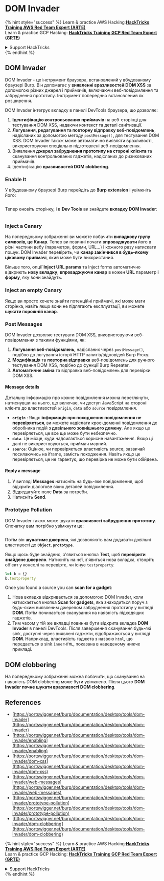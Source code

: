 # DOM Invader

{% hint style="success" %}
Learn & practice AWS Hacking:<img src="/.gitbook/assets/arte.png" alt="" data-size="line">[**HackTricks Training AWS Red Team Expert (ARTE)**](https://training.hacktricks.xyz/courses/arte)<img src="/.gitbook/assets/arte.png" alt="" data-size="line">\
Learn & practice GCP Hacking: <img src="/.gitbook/assets/grte.png" alt="" data-size="line">[**HackTricks Training GCP Red Team Expert (GRTE)**<img src="/.gitbook/assets/grte.png" alt="" data-size="line">](https://training.hacktricks.xyz/courses/grte)

<details>

<summary>Support HackTricks</summary>

* Check the [**subscription plans**](https://github.com/sponsors/carlospolop)!
* **Join the** 💬 [**Discord group**](https://discord.gg/hRep4RUj7f) or the [**telegram group**](https://t.me/peass) or **follow** us on **Twitter** 🐦 [**@hacktricks\_live**](https://twitter.com/hacktricks\_live)**.**
* **Share hacking tricks by submitting PRs to the** [**HackTricks**](https://github.com/carlospolop/hacktricks) and [**HackTricks Cloud**](https://github.com/carlospolop/hacktricks-cloud) github repos.

</details>
{% endhint %}

## DOM Invader

DOM Invader - це інструмент браузера, встановлений у вбудованому браузері Burp. Він допомагає у **виявленні вразливостей DOM XSS** за допомогою різних джерел і приймачів, включаючи веб-повідомлення та забруднення прототипу. Інструмент попередньо встановлений як розширення.

DOM Invader інтегрує вкладку в панелі DevTools браузера, що дозволяє:

1. **Ідентифікацію контрольованих приймачів** на веб-сторінці для тестування DOM XSS, надаючи контекст та деталі санітизації.
2. **Логування, редагування та повторну відправку веб-повідомлень**, надісланих за допомогою методу `postMessage()`, для тестування DOM XSS. DOM Invader також може автоматично виявляти вразливості, використовуючи спеціально підготовлені веб-повідомлення.
3. Виявлення **джерел забруднення прототипу на стороні клієнта** та сканування контрольованих гаджетів, надісланих до ризикованих приймачів.
4. Ідентифікацію **вразливостей DOM clobbering**.

### Enable It

У вбудованому браузері Burp перейдіть до **Burp extension** і увімкніть його:

<figure><img src="../../.gitbook/assets/image (1129).png" alt=""><figcaption></figcaption></figure>

Тепер оновіть сторінку, і в **Dev Tools** ви знайдете **вкладку DOM Invader:**

<figure><img src="../../.gitbook/assets/image (695).png" alt=""><figcaption></figcaption></figure>

### Inject a Canary

На попередньому зображенні ви можете побачити **випадкову групу символів, це Канар**. Тепер ви повинні почати **впроваджувати** його в різні частини вебу (параметри, форми, URL...) і кожного разу натискати пошук. DOM Invader перевірить, чи **канар закінчився в будь-якому цікавому приймачі**, який може бути використаний.

Більше того, опції **Inject URL params** та Inject forms автоматично відкриють **нову вкладку**, **впроваджуючи** **канар** в кожен **URL** параметр і **форму**, яку вони знайдуть.

### Inject an empty Canary

Якщо ви просто хочете знайти потенційні приймачі, які може мати сторінка, навіть якщо вони не підлягають експлуатації, ви можете **шукати порожній канар**.

### Post Messages

DOM Invader дозволяє тестувати DOM XSS, використовуючи веб-повідомлення з такими функціями, як:

1. **Логування веб-повідомлень**, надісланих через `postMessage()`, подібно до логування історії HTTP запитів/відповідей Burp Proxy.
2. **Модифікація** та **повторна відправка** веб-повідомлень для ручного тестування DOM XSS, подібно до функції Burp Repeater.
3. **Автоматичне зміна** та відправка веб-повідомлень для перевірки DOM XSS.

#### Message details

Детальну інформацію про кожне повідомлення можна переглянути, натиснувши на нього, що включає, чи доступ JavaScript на стороні клієнта до властивостей `origin`, `data` або `source` повідомлення.

* **`origin`** : Якщо **інформація про походження повідомлення не перевіряється**, ви можете надіслати крос-доменні повідомлення до обробника подій **з довільного зовнішнього домену**. Але якщо це перевіряється, це все ще може бути небезпечно.
* **`data`**: Це місце, куди надсилається корисне навантаження. Якщо ці дані не використовуються, приймач марний.
* **`source`**: Оцінює, чи перевіряється властивість source, зазвичай посилаючись на iframe, замість походження. Навіть якщо це перевіряється, це не гарантує, що перевірка не може бути обійдена.

#### Reply a message

1. У вигляді **Messages** натисніть на будь-яке повідомлення, щоб відкрити діалогове вікно деталей повідомлення.
2. Відредагуйте поле **Data** за потреби.
3. Натисніть **Send**.

### Prototype Pollution

DOM Invader також може шукати **вразливості забруднення прототипу**. Спочатку вам потрібно увімкнути це:

<figure><img src="../../.gitbook/assets/image (1026).png" alt=""><figcaption></figcaption></figure>

Потім він **шукатиме джерела**, які дозволяють вам додавати довільні властивості до **`Object.prototype`**.

Якщо щось буде знайдено, з'явиться кнопка **Test**, щоб **перевірити знайдене джерело**. Натисніть на неї, з'явиться нова вкладка, створіть об'єкт у консолі та перевірте, чи існує `testproperty`:
```javascript
let b = {}
b.testproperty
```
Once you found a source you can **scan for a gadget**:

1. Нова вкладка відкривається за допомогою DOM Invader, коли натискається кнопка **Scan for gadgets**, яка знаходиться поруч з будь-яким виявленим джерелом забруднення прототипу у вигляді **DOM**. Потім починається сканування на наявність підходящих гаджетів.
2. Тим часом у тій же вкладці повинна бути відкрита вкладка **DOM Invader** в панелі DevTools. Після завершення сканування будь-які sink, доступні через виявлені гаджети, відображаються у вигляді **DOM**. Наприклад, властивість гаджета з назвою `html`, що передається в sink `innerHTML`, показана в наведеному нижче прикладі.

## DOM clobbering

На попередньому зображенні можна побачити, що сканування на наявність DOM clobbering може бути увімкнено. Після цього **DOM Invader почне шукати вразливості DOM clobbering**.

## References

* [https://portswigger.net/burp/documentation/desktop/tools/dom-invader](https://portswigger.net/burp/documentation/desktop/tools/dom-invader)
* [https://portswigger.net/burp/documentation/desktop/tools/dom-invader/enabling](https://portswigger.net/burp/documentation/desktop/tools/dom-invader/enabling)
* [https://portswigger.net/burp/documentation/desktop/tools/dom-invader/dom-xss](https://portswigger.net/burp/documentation/desktop/tools/dom-invader/dom-xss)
* [https://portswigger.net/burp/documentation/desktop/tools/dom-invader/web-messages](https://portswigger.net/burp/documentation/desktop/tools/dom-invader/web-messages)
* [https://portswigger.net/burp/documentation/desktop/tools/dom-invader/prototype-pollution](https://portswigger.net/burp/documentation/desktop/tools/dom-invader/prototype-pollution)
* [https://portswigger.net/burp/documentation/desktop/tools/dom-invader/dom-clobbering](https://portswigger.net/burp/documentation/desktop/tools/dom-invader/dom-clobbering)

{% hint style="success" %}
Learn & practice AWS Hacking:<img src="/.gitbook/assets/arte.png" alt="" data-size="line">[**HackTricks Training AWS Red Team Expert (ARTE)**](https://training.hacktricks.xyz/courses/arte)<img src="/.gitbook/assets/arte.png" alt="" data-size="line">\
Learn & practice GCP Hacking: <img src="/.gitbook/assets/grte.png" alt="" data-size="line">[**HackTricks Training GCP Red Team Expert (GRTE)**<img src="/.gitbook/assets/grte.png" alt="" data-size="line">](https://training.hacktricks.xyz/courses/grte)

<details>

<summary>Support HackTricks</summary>

* Check the [**subscription plans**](https://github.com/sponsors/carlospolop)!
* **Join the** 💬 [**Discord group**](https://discord.gg/hRep4RUj7f) or the [**telegram group**](https://t.me/peass) or **follow** us on **Twitter** 🐦 [**@hacktricks\_live**](https://twitter.com/hacktricks\_live)**.**
* **Share hacking tricks by submitting PRs to the** [**HackTricks**](https://github.com/carlospolop/hacktricks) and [**HackTricks Cloud**](https://github.com/carlospolop/hacktricks-cloud) github repos.

</details>
{% endhint %}
